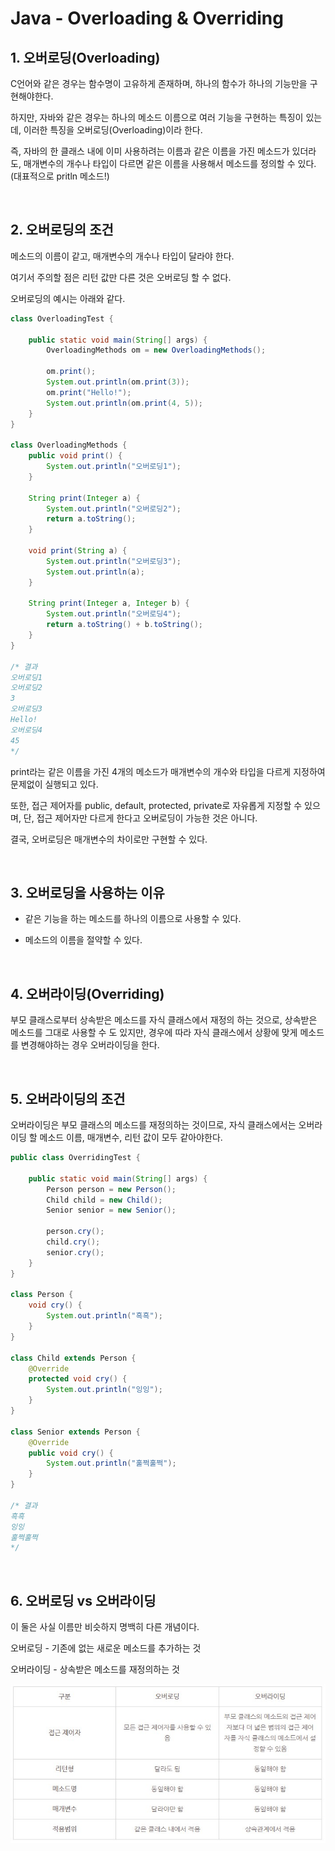 # Java - Overloading & Overriding

## 1. 오버로딩(Overloading)

C언어와 같은 경우는 함수명이 고유하게 존재하며, 하나의 함수가 하나의 기능만을 구현해야한다.

하지만, 자바와 같은 경우는 하나의 메소드 이름으로 여러 기능을 구현하는 특징이 있는데, 이러한 특징을 오버로딩(Overloading)이라 한다.

즉, 자바의 한 클래스 내에 이미 사용하려는 이름과 같은 이름을 가진 메소드가 있더라도, 매개변수의 개수나 타입이 다르면 같은 이름을 사용해서 메소드를 정의할 수 있다. (대표적으로 pritln 메소드!)

<br/>

## 2. 오버로딩의 조건

메소드의 이름이 같고, 매개변수의 개수나 타입이 달라야 한다. 

여기서 주의할 점은 리턴 값만 다른 것은 오버로딩 할 수 없다. 

오버로딩의 예시는 아래와 같다.

```Java
class OverloadingTest {

	public static void main(String[] args) {
		OverloadingMethods om = new OverloadingMethods();

		om.print();
		System.out.println(om.print(3));
		om.print("Hello!");
		System.out.println(om.print(4, 5));
	}
}

class OverloadingMethods {
	public void print() {
		System.out.println("오버로딩1");
	}

	String print(Integer a) {
		System.out.println("오버로딩2");
		return a.toString();
	}

	void print(String a) {
		System.out.println("오버로딩3");
		System.out.println(a);
	}

	String print(Integer a, Integer b) {
		System.out.println("오버로딩4");
		return a.toString() + b.toString();
	}
}

/* 결과
오버로딩1
오버로딩2
3
오버로딩3
Hello!
오버로딩4
45
*/
```

print라는 같은 이름을 가진 4개의 메소드가 매개변수의 개수와 타입을 다르게 지정하여 문제없이 실행되고 있다.

또한, 접근 제어자를 public, default, protected, private로 자유롭게 지정할 수 있으며, 단, 접근 제어자만 다르게 한다고 오버로딩이 가능한 것은 아니다.

결국, 오버로딩은 매개변수의 차이로만 구현할 수 있다.

<br/>

## 3. 오버로딩을 사용하는 이유

- 같은 기능을 하는 메소드를 하나의 이름으로 사용할 수 있다.

- 메소드의 이름을 절약할 수 있다.

<br/>

## 4. 오버라이딩(Overriding)

부모 클래스로부터 상속받은 메소드를 자식 클래스에서 재정의 하는 것으로, 상속받은 메소드를 그대로 사용할 수 도 있지만, 경우에 따라 자식 클래스에서 상황에 맞게 메소드를 변경해야하는 경우 오버라이딩을 한다.

<br/>

## 5. 오버라이딩의 조건

오버라이딩은 부모 클래스의 메소드를 재정의하는 것이므로, 자식 클래스에서는 오버라이딩 할 메소드 이름, 매개변수, 리턴 값이 모두 같아야한다.

```Java
public class OverridingTest {

	public static void main(String[] args) {
		Person person = new Person();
		Child child = new Child();
		Senior senior = new Senior();
		
		person.cry();
		child.cry();
		senior.cry();
	}
}

class Person {
	void cry() {
		System.out.println("흑흑");
	}
}

class Child extends Person {
	@Override
	protected void cry() {
		System.out.println("잉잉");
	}
}

class Senior extends Person {
	@Override
	public void cry() {
		System.out.println("훌쩍훌쩍");
	}
}

/* 결과
흑흑
잉잉
훌쩍훌쩍
*/
```

<br/>

## 6. 오버로딩 vs 오버라이딩

이 둘은 사실 이름만 비슷하지 명백히 다른 개념이다.

오버로딩 - 기존에 없는 새로운 메소드를 추가하는 것

오버라이딩 - 상속받은 메소드를 재정의하는 것

<p align="center"><img src="../imagespace/java_overloadingAndOverriding.jpg"></p>
